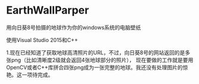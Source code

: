 # EarthWallParper
用向日葵8号拍摄的地球作为你的windows系统的电脑壁纸

使用Visual Studio 2015和C++

1.现在已经知道了获取地球高清照片的URL，不过，向日葵8号的网站返回的是多张png（比如清晰度2级就会返回4张地球部分的照片），
现在要做的工作就是要用OpenCV或者C++库拼合四张png成为一张完整的地球。我还没有处理图片的惊艳。这一项待完成。
